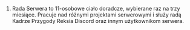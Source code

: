 1. Rada Serwera to 11-osobowe ciało doradcze, wybierane raz na trzy miesiące. Pracuje nad różnymi projektami serwerowymi i służy radą Kadrze Przygody Reksia Discord oraz innym użytkownikom serwera.
